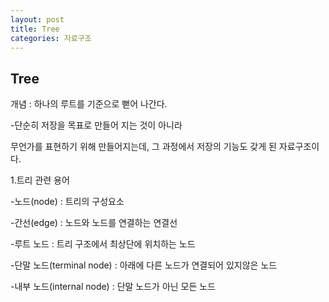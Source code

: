 ```yaml
---
layout: post
title: Tree
categories: 자료구조
---
```


## Tree

개념 : 하나의 루트를 기준으로 뻗어 나간다.

-단순히 저장을 목표로 만들어 지는 것이 아니라

 무언가를 표현하기 위해 만들어지는데, 그 과정에서 저장의 기능도 갖게 된 자료구조이다.


1.트리 관련 용어

-노드(node) : 트리의 구성요소

-간선(edge) : 노드와 노드를 연결하는 연결선

-루트 노드 : 트리 구조에서 최상단에 위치하는 노드

-단말 노드(terminal node) : 아래에 다른 노드가 연결되어 있지않은 노드

-내부 노드(internal node) : 단말 노드가 아닌 모든 노드






